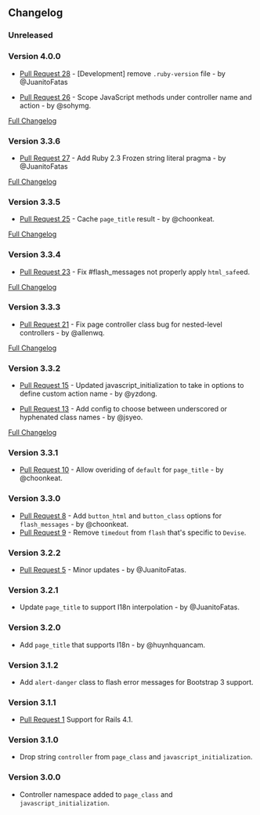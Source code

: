 ## Changelog

### Unreleased

### Version 4.0.0

- [Pull Request 28](https://github.com/winston/rails_utils/pull/28) - [Development] remove `.ruby-version` file - by @JuanitoFatas

- [Pull Request 26](https://github.com/winston/rails_utils/pull/26) - Scope JavaScript methods under controller name and action - by @sohymg.

[Full Changelog](https://github.com/winston/rails_utils/compare/v3.3.6...v4.0.0)

### Version 3.3.6

- [Pull Request 27](https://github.com/winston/rails_utils/pull/27) - Add Ruby 2.3 Frozen string literal pragma - by @JuanitoFatas

[Full Changelog](https://github.com/winston/rails_utils/compare/v3.3.5...v3.3.6)

### Version 3.3.5

- [Pull Request 25](https://github.com/winston/rails_utils/pull/25) - Cache `page_title` result - by @choonkeat.

[Full Changelog](https://github.com/winston/rails_utils/compare/v3.3.4...v3.3.5)

### Version 3.3.4

- [Pull Request 23](https://github.com/winston/rails_utils/pull/23) - Fix #flash_messages not properly apply `html_safe`ed.

[Full Changelog](https://github.com/winston/rails_utils/compare/v3.3.3...v3.3.4)

### Version 3.3.3

- [Pull Request 21](https://github.com/winston/rails_utils/pull/21) - Fix page controller class bug for nested-level controllers - by @allenwq.

[Full Changelog](https://github.com/winston/rails_utils/compare/v3.3.2...v3.3.3)

### Version 3.3.2

- [Pull Request 15](https://github.com/winston/rails_utils/pull/15) - Updated javascript_initialization to take in options to define custom action name - by @yzdong.

- [Pull Request 13](https://github.com/winston/rails_utils/pull/13) - Add config to choose between underscored or hyphenated class names - by @jsyeo.

[Full Changelog](https://github.com/winston/rails_utils/compare/v3.3.1...v3.3.2)

### Version 3.3.1

- [Pull Request 10](https://github.com/winston/rails_utils/pull/10) - Allow overiding of `default` for `page_title` - by @choonkeat.

### Version 3.3.0

- [Pull Request 8](https://github.com/winston/rails_utils/pull/8) - Add `button_html` and `button_class` options for `flash_messages` - by @choonkeat.
- [Pull Request 9](https://github.com/winston/rails_utils/pull/9) - Remove `timedout` from `flash` that's specific to `Devise`.

### Version 3.2.2

- [Pull Request 5](https://github.com/winston/rails_utils/pull/5) - Minor updates - by @JuanitoFatas.

### Version 3.2.1

- Update `page_title` to support I18n interpolation - by @JuanitoFatas.

### Version 3.2.0

- Add `page_title` that supports I18n - by @huynhquancam.

### Version 3.1.2

- Add `alert-danger` class to flash error messages for Bootstrap 3 support.

### Version 3.1.1

- [Pull Request 1](https://github.com/winston/rails_utils/pull/2) Support for Rails 4.1.

### Version 3.1.0

- Drop string `controller` from `page_class` and `javascript_initialization`.

### Version 3.0.0

- Controller namespace added to `page_class` and `javascript_initialization`.
